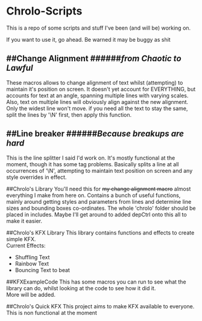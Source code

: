 # Chrolo-Scripts
This is a repo of some scripts and stuff I've been (and will be) working on.  
  
If you want to use it, go ahead. Be warned it may be buggy as shit  

##Change Alignment
######_from Chaotic to Lawful_
-------------------------
These macros allows to change alignment of text whilst (attempting) to maintain it's position on screen.
It doesn't yet account for EVERYTHING, but accounts for text at an angle, spanning multiple lines with varying scales.
Also, text on multiple lines will obviously align against the new alignment. Only the widest line won't move.
if you need all the text to stay the same, split the lines by '\N' first, then apply this function.

##Line breaker
######_Because breakups are hard_
-------------------------
This is the line splitter I said I'd work on. It's mostly functional at the moment, though it has some tag problems.
Basically splits a line at all occurrences of '\N', attempting to maintain text position on screen and any style overrides in effect.


##Chrolo's Library
You'll need this for ~~my change alignment macro~~ almost everything I make from here on.
Contains a bunch of useful functions, mainly around getting styles and parameters from lines and determine line sizes and bounding boxes co-ordinates.
The whole 'chrolo' folder should be placed in includes.
Maybe I'll get around to added depCtrl onto this all to make it easier.

##Chrolo's KFX Library
This library contains functions and effects to create simple KFX.  
Current Effects:  
- Shuffling Text  
- Rainbow Text  
- Bouncing Text to beat  

##KFXExampleCode
This has some macros you can run to see what the library can do, whilst looking at the code to see how it did it.  
More will be added.


##Chrolo's Quick KFX
This project aims to make KFX available to everyone.  
This is non functional at the moment


